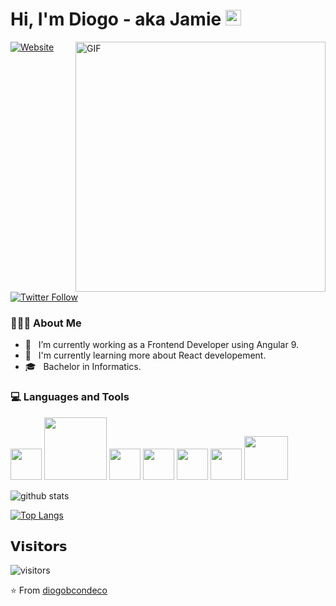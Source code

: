 <h1> Hi, I'm Diogo - aka Jamie <img src="https://github.com/souvikguria98/souvikguria98/blob/master/Hi.gif" width="25"></h2>
<img align="right" alt="GIF" src="https://camo.githubusercontent.com/7b74c6396b4fe40895b2d3da58b95e97abbd2e15c5ef58be30e954fc1b059da8/68747470733a2f2f692e696d6775722e636f6d2f384d75705a48592e676966" width="400"/>

[![Website](https://img.shields.io/website?label=diogobcondeco.com&style=for-the-badge&url=https%3A%2F%2Fdiogobcondeco.com)](https://diogobcondeco.com)
[![Twitter Follow](https://img.shields.io/twitter/follow/diogobcondeco?color=1DA1F2&logo=twitter&style=for-the-badge)](https://twitter.com/intent/follow?original_referer=https%3A%2F%2Fgithub.com%2Fdiogobcondeco&screen_name=diogobcondeco)

<div align="left"> 
  <h3> 👨🏻‍💻 About Me </h3>
	
  - 🔭 &nbsp; I’m currently working as a Frontend Developer using Angular 9.
  - 🌱 &nbsp; I'm currently learning more about React developement.
  - 🎓 &nbsp; Bachelor in Informatics.
</div> 

<div>
	<h3> 💻 Languages and Tools </h3>
	<p>
		<img src="https://i.giphy.com/media/eNAsjO55tPbgaor7ma/200w.webp" width="50">
		<img src="https://media.giphy.com/media/kH1DBkPNyZPOk0BxrM/giphy.gif" width="100">
		<img src="https://media3.giphy.com/media/ln7z2eWriiQAllfVcn/200w.webp" width="50">
		<img src="https://i.giphy.com/media/IdyAQJVN2kVPNUrojM/200.webp" width="50">
		<img src="https://media3.giphy.com/media/kdFc8fubgS31b8DsVu/giphy.webp" width="50">
		<img src="https://i.giphy.com/media/LMt9638dO8dftAjtco/200.webp" width="50">
		<img src="https://media.giphy.com/media/SsCYf6DRFJrOpP0IoM/giphy.gif" width="70">
	</p>
</div>

![github stats](https://github-readme-stats.vercel.app/api?username=diogobcondeco&include_all_commits=true&count_private=true&show_icons=true&text_color=daf7dc&bg_color=151515)

[![Top Langs](https://github-readme-stats.vercel.app/api/top-langs/?username=diogobcondeco&layout=compact&text_color=daf7dc&bg_color=151515)](https://github.com/diogobcondeco/github-readme-stats)

## 𝗩𝗶𝘀𝗶𝘁𝗼𝗿𝘀

![visitors](https://visitor-badge.glitch.me/badge?page_id=diogobcondeco.diogobcondeco)

<!--
**diogobcondeco/diogobcondeco** is a ✨ _special_ ✨ repository because its `README.md` (this file) appears on your GitHub profile.

Here are some ideas to get you started:

- 🔭 I’m currently working on ...
- 🌱 I’m currently learning ...
- 👯 I’m looking to collaborate on ...
- 🤔 I’m looking for help with ...
- 💬 Ask me about ...
- 📫 How to reach me: ...
- 😄 Pronouns: ...
- ⚡ Fun fact: ...
-->

⭐️ From [diogobcondeco][github]

[website]: https://diogobcondeco.com/
[github]: https://github.com/diogobcondeco/

